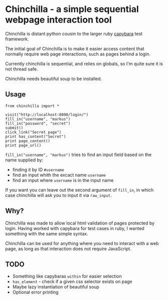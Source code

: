 Chinchilla - a simple sequential webpage interaction tool
=========================================================

Chinchilla is distant python cousin to the larger ruby [capybara](https://github.com/jnicklas/capybara) test framework.

The initial goal of Chinchilla is to make it easier access content that normally require web page interactions,
such as pages behind a login.

Currently chinchilla is sequential, and relies on globals, so I'm quite sure it is not thread safe.

Chinchilla needs beautiful soup to be installed.

Usage
-------

```
from chinchilla import *

visit("http://localhost:8000/login/")
fill_in("username", "markus")
fill_in("password", "secret")
submit()
click_link("Secret page")
print has_content("Secret")
print page_content()
print page_url()
```

`fill_in("username", "markus")` tries to find an input field based on the name supplied by:

- finding it by ID `#username`
- find an input whith the excact name `username`
- find an input where `username` is in the input name

If you want you can leave out the second argument of `fill_in`, in which case chinchilla will ask you to input it via `raw_input`.

Why?
-------

Chinchilla was made to allow local html validation of pages protected by login.
Having worked with capybara for test cases in ruby, I wanted something with the same simple syntax.

Chinchilla can be used for anything where you need to interact with a web page,
as long as that interaction does not require JavaScript.

TODO
----

- Something like capybaras `within` for easier selection
- `has_element` - check if a given css selector exists on page
- Maybe lazy instantiation of beautiful soup
- Optional error printing
